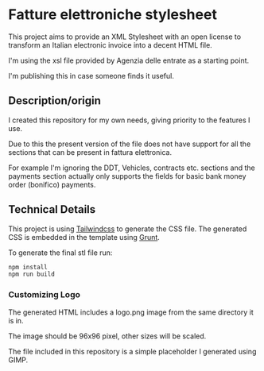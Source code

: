 # Fatture elettroniche stylesheet

This project aims to provide an XML Stylesheet with an open license to
transform an Italian electronic invoice into a decent HTML file.

I'm using the xsl file provided by Agenzia delle entrate as a starting point.

I'm publishing this in case someone finds it useful.

## Description/origin

I created this repository for my own needs, giving priority to the features I use.

Due to this the present version of the file does not have support for all
the sections that can be present in fattura elettronica.

For example I'm ignoring the DDT, Vehicles, contracts etc. sections and the
payments section actually only supports the fields for basic bank money order
(bonifico) payments.

## Technical Details

This project is using [Tailwindcss](https://tailwindcss.com) to generate the CSS file. The generated CSS is embedded in the template using [Grunt](https://gruntjs.com).

To generate the final stl file run:

```sh
npm install
npm run build
```

### Customizing Logo

The generated HTML includes a logo.png image from the same directory it is in.

The image should be 96x96 pixel, other sizes will be scaled.

The file included in this repository is a simple placeholder I generated using GIMP.

